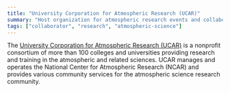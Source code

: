 ```yaml
---
title: "University Corporation for Atmospheric Research (UCAR)"
summary: "Host organization for atmospheric research events and collaborations"
tags: ["collaborator", "research", "atmospheric-science"]
---
```


The [University Corporation for Atmospheric Research (UCAR)](https://www.ucar.edu/) is a nonprofit consortium of more than 100 colleges and universities providing research and training in the atmospheric and related sciences. UCAR manages and operates the National Center for Atmospheric Research (NCAR) and provides various community services for the atmospheric science research community.